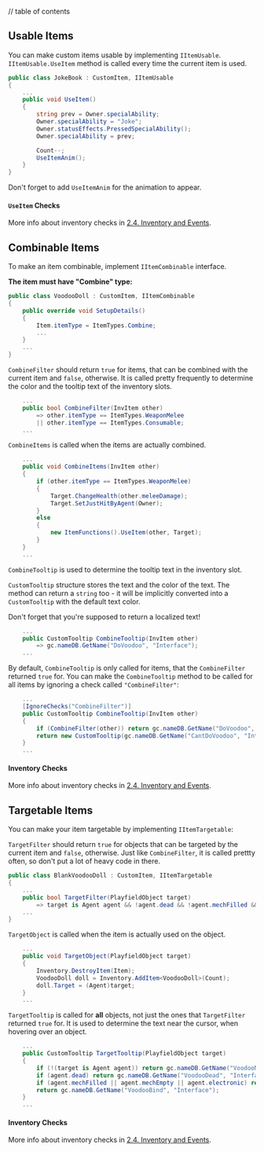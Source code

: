 // table of contents

## Usable Items ##

You can make custom items usable by implementing `IItemUsable`. `IItemUsable.UseItem` method is called every time the current item is used.

```cs
public class JokeBook : CustomItem, IItemUsable
{
    ...
    public void UseItem()
    {
        string prev = Owner.specialAbility;
        Owner.specialAbility = "Joke";
        Owner.statusEffects.PressedSpecialAbility();
        Owner.specialAbility = prev;

        Count--;
        UseItemAnim();
    }
}
```

Don't forget to add `UseItemAnim` for the animation to appear.

#### `UseItem` Checks ####

More info about inventory checks in [2.4. Inventory and Events](./2.4-Inventory-and-Events.md).

## Combinable Items ##

To make an item combinable, implement `IItemCombinable` interface.

**The item must have "Combine" type:**

```cs
public class VoodooDoll : CustomItem, IItemCombinable
{
    public override void SetupDetails()
    {
        Item.itemType = ItemTypes.Combine;
        ...
    }
    ...
}
```

`CombineFilter` should return `true` for items, that can be combined with the current item and `false`, otherwise. It is called pretty frequently to determine the color and the tooltip text of the inventory slots.

```cs
    ...
    public bool CombineFilter(InvItem other)
        => other.itemType == ItemTypes.WeaponMelee
        || other.itemType == ItemTypes.Consumable;
    ...
```

`CombineItems` is called when the items are actually combined.

```cs
    ...
    public void CombineItems(InvItem other)
    {
        if (other.itemType == ItemTypes.WeaponMelee)
        {
            Target.ChangeHealth(other.meleeDamage);
            Target.SetJustHitByAgent(Owner);
        }
        else
        {
            new ItemFunctions().UseItem(other, Target);
        }
    }
    ...
```

`CombineTooltip` is used to determine the tooltip text in the inventory slot.

`CustomTooltip` structure stores the text and the color of the text. The method can return a `string` too - it will be implicitly converted into a `CustomTooltip` with the default text color.

Don't forget that you're supposed to return a localized text!

```cs
    ...
    public CustomTooltip CombineTooltip(InvItem other)
        => gc.nameDB.GetName("DoVoodoo", "Interface");
    ...
```

By default, `CombineTooltip` is only called for items, that the `CombineFilter` returned `true` for. You can make the `CombineTooltip` method to be called for all items by ignoring a check called `"CombineFilter"`:

```cs
    ...
    [IgnoreChecks("CombineFilter")]
    public CustomTooltip CombineTooltip(InvItem other)
    {
        if (CombineFilter(other)) return gc.nameDB.GetName("DoVoodoo", "Interface");
        return new CustomTooltip(gc.nameDB.GetName("CantDoVoodoo", "Interface", Color.red));
    }
    ...
```

#### Inventory Checks ####

More info about inventory checks in [2.4. Inventory and Events](./2.4-Inventory-and-Events.md).

## Targetable Items ##

You can make your item targetable by implementing `IItemTargetable`:

`TargetFilter` should return `true` for objects that can be targeted by the current item and `false`, otherwise. Just like `CombineFilter`, it is called prettty often, so don't put a lot of heavy code in there.

```cs
public class BlankVoodooDoll : CustomItem, IItemTargetable
{
    ...
    public bool TargetFilter(PlayfieldObject target)
        => target is Agent agent && !agent.dead && !agent.mechFilled && !agent.mechEmpty && !agent.electronic;
    ...
}
```

`TargetObject` is called when the item is actually used on the object.

```cs
    ...
    public void TargetObject(PlayfieldObject target)
    {
        Inventory.DestroyItem(Item);
        VoodooDoll doll = Inventory.AddItem<VoodooDoll>(Count);
        doll.Target = (Agent)target;
    }
    ...
```

`TargetTooltip` is called for **all** objects, not just the ones that `TargetFilter` returned `true` for. It is used to determine the text near the cursor, when hovering over an object.

```cs
    ...
    public CustomTooltip TargetTooltip(PlayfieldObject target)
    {
        if (!(target is Agent agent)) return gc.nameDB.GetName("VoodooNotAgent", "Interface");
        if (agent.dead) return gc.nameDB.GetName("VoodooDead", "Interface");
        if (agent.mechFilled || agent.mechEmpty || agent.electronic) return gc.nameDB.GetName("VoodooNoSoul", "Interface");
        return gc.nameDB.GetName("VoodooBind", "Interface");
    }
    ...
```

#### Inventory Checks ####

More info about inventory checks in [2.4. Inventory and Events](./2.4-Inventory-and-Events.md).
